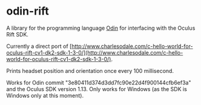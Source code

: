 # odin-rift

A library for the programming language [Odin](https://github.com/gingerBill/Odin) for interfacing with the Oculus Rift SDK. 

Currently a direct port of [http://www.charlesodale.com/c-hello-world-for-oculus-rift-cv1-dk2-sdk-1-3-0/](http://www.charlesodale.com/c-hello-world-for-oculus-rift-cv1-dk2-sdk-1-3-0/). 

Prints headset position and orientation once every 100 millisecond. 

Works for Odin commit "3e80411d374d3dd7fc90e22d4f900144cfb6ef3a" and the Oculus SDK version 1.13. Only works for Windows (as the SDK is Windows only at this moment). 
